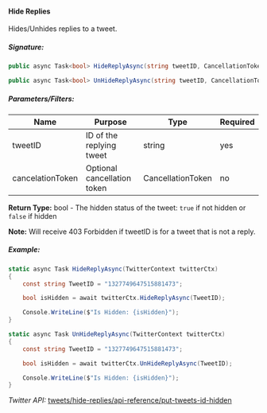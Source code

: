 #### Hide Replies

Hides/Unhides replies to a tweet.

##### Signature:

```c#
public async Task<bool> HideReplyAsync(string tweetID, CancellationToken cancelToken = default);

public async Task<bool> UnHideReplyAsync(string tweetID, CancellationToken cancelToken = default);
```

##### Parameters/Filters:

| Name | Purpose | Type | Required |
|------|---------|------|----------|
| tweetID | ID of the replying tweet | string | yes |
| cancelationToken | Optional cancellation token | CancellationToken | no | 

**Return Type:** bool - The hidden status of the tweet: `true` if not hidden or `false` if hidden

**Note:** Will receive 403 Forbidden if tweetID is for a tweet that is not a reply.

##### Example:

```c#
static async Task HideReplyAsync(TwitterContext twitterCtx)
{
	const string TweetID = "1327749647515881473";

	bool isHidden = await twitterCtx.HideReplyAsync(TweetID);

	Console.WriteLine($"Is Hidden: {isHidden}");
}

static async Task UnHideReplyAsync(TwitterContext twitterCtx)
{
	const string TweetID = "1327749647515881473";

	bool isHidden = await twitterCtx.UnHideReplyAsync(TweetID);

	Console.WriteLine($"Is Hidden: {isHidden}");
}
```

*Twitter API:* [tweets/hide-replies/api-reference/put-tweets-id-hidden](https://developer.twitter.com/en/docs/twitter-api/tweets/hide-replies/api-reference/put-tweets-id-hidden)